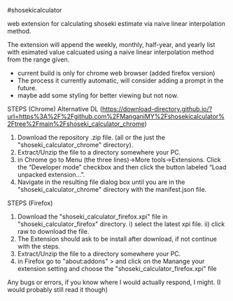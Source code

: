 #shosekicalculator

web extension for calculating shoseki estimate via naive linear interpolation method.

The extension will append the weekly, monthly, half-year, and yearly list with esimated value calcuated using a naive linear interpolation method from the range given.


- current build is only for chrome web browser (added firefox version)
- The process it currently automatic, will consider adding a prompt in the future.
- maybe add some styling for better viewing but not now.

STEPS (Chrome)
Alternative DL 
(https://download-directory.github.io/?url=https%3A%2F%2Fgithub.com%2FManganiMY%2Fshosekicalculator%2Ftree%2Fmain%2Fshoseki_calculator_chrome)
1. Download the repository .zip file. (all or the just the "shoseki_calculator_chrome" directory).
2. Extract/Unzip the file to a directory somewhere your PC.
3. in Chrome go to Menu (the three lines)->More tools->Extensions. Click the “Developer mode” checkbox and then click the button labeled “Load unpacked extension…”.
4. Navigate in the resulting file dialog box until you are in the "shoseki_calculator_chrome" directory with the manifest.json file.


STEPS (Firefox)
1. Download the "shoseki_calculator_firefox.xpi" file in "shoseki_calculator_firefox" directory.
  i) select the latest xpi file.
  ii) click raw to download the file.
2. The Extension should ask to be install after download, if not continue with the steps.
3. Extract/Unzip the file to a directory somewhere your PC.
4. in Firefox go to "about:addons" > and click on the Manange your extension setting and choose the "shoseki_calculator_firefox.xpi" file


Any bugs or errors, if you know where I would actually respond, I might. (I would probably still read it though)

